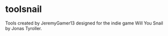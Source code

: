 # toolsnail
 Tools created by JeremyGamer13 designed for the indie game Will You Snail by Jonas Tyroller.
